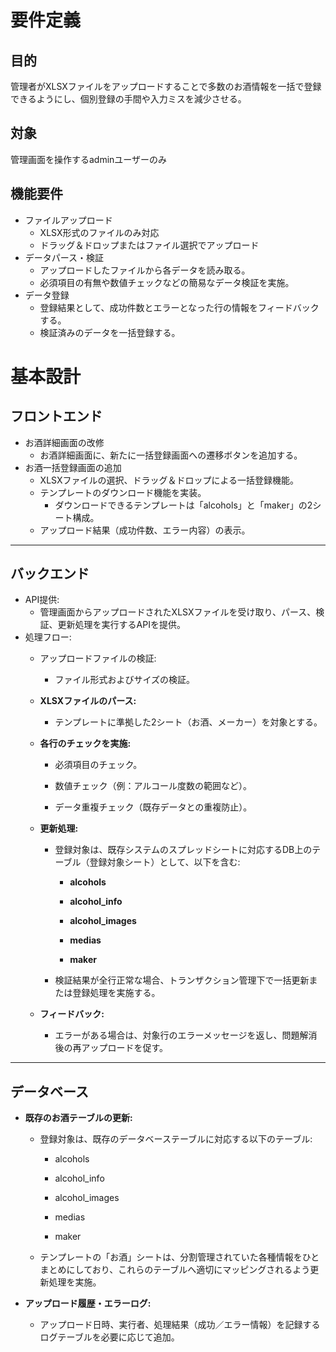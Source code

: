# 要件定義
## 目的
管理者がXLSXファイルをアップロードすることで多数のお酒情報を一括で登録できるようにし、個別登録の手間や入力ミスを減少させる。
## 対象
管理画面を操作するadminユーザーのみ
## 機能要件
- ファイルアップロード
	- XLSX形式のファイルのみ対応
	- ドラッグ＆ドロップまたはファイル選択でアップロード
- データパース・検証
	- アップロードしたファイルから各データを読み取る。
	- 必須項目の有無や数値チェックなどの簡易なデータ検証を実施。
- データ登録
	- 登録結果として、成功件数とエラーとなった行の情報をフィードバックする。
	- 検証済みのデータを一括登録する。

# 基本設計
## **フロントエンド**
- お酒詳細画面の改修
    - お酒詳細画面に、新たに一括登録画面への遷移ボタンを追加する。
- お酒一括登録画面の追加
	- XLSXファイルの選択、ドラッグ＆ドロップによる一括登録機能。
    - テンプレートのダウンロード機能を実装。
        - ダウンロードできるテンプレートは「alcohols」と「maker」の2シート構成。
    - アップロード結果（成功件数、エラー内容）の表示。
---
## **バックエンド**
- API提供:
	- 管理画面からアップロードされたXLSXファイルを受け取り、パース、検証、更新処理を実行するAPIを提供。
- 処理フロー:
	- アップロードファイルの検証:
		- ファイル形式およびサイズの検証。
    - **XLSXファイルのパース:**
        
        - テンプレートに準拠した2シート（お酒、メーカー）を対象とする。
            
        
    - **各行のチェックを実施:**
        
        - 必須項目のチェック。
            
        - 数値チェック（例：アルコール度数の範囲など）。
            
        - データ重複チェック（既存データとの重複防止）。
            
        
    - **更新処理:**
        
        - 登録対象は、既存システムのスプレッドシートに対応するDB上のテーブル（登録対象シート）として、以下を含む:
            
            - **alcohols**
                
            - **alcohol_info**
                
            - **alcohol_images**
                
            - **medias**
                
            - **maker**
                
            
        - 検証結果が全行正常な場合、トランザクション管理下で一括更新または登録処理を実施する。
            
        
    - **フィードバック:**
        
        - エラーがある場合は、対象行のエラーメッセージを返し、問題解消後の再アップロードを促す。
            
        
    

---

## **データベース**

- **既存のお酒テーブルの更新:**
    
    - 登録対象は、既存のデータベーステーブルに対応する以下のテーブル:
        
        - alcohols
            
        - alcohol_info
            
        - alcohol_images
            
        - medias
            
        - maker
            
        
    - テンプレートの「お酒」シートは、分割管理されていた各種情報をひとまとめにしており、これらのテーブルへ適切にマッピングされるよう更新処理を実施。
        
    
- **アップロード履歴・エラーログ:**
    
    - アップロード日時、実行者、処理結果（成功／エラー情報）を記録するログテーブルを必要に応じて追加。

